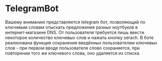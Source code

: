 # TelegramBot

Вашему вниманию представляется telegram бот, позволяющий по ключевым словам отыскать предложения разных ноутбуков в интернет-магазине DNS. От пользователя требуется лишь ввести некоторое количество ключевых слов и нажать кнопку serach. В боте реализована функция сохранения введённых пользователем ключевых слов - при первом вводе пользователя слово сохраняется, при повторении того же ключевого слова, оно удаляется из списка.
